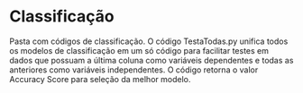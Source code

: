 # Classificação

Pasta com códigos de classificação. O código TestaTodas.py unifica todos os modelos de classificação em um só código para facilitar testes em dados que possuam a última coluna como variáveis dependentes e todas as anteriores como variáveis independentes. O código retorna o valor Accuracy Score para seleção da melhor modelo.

